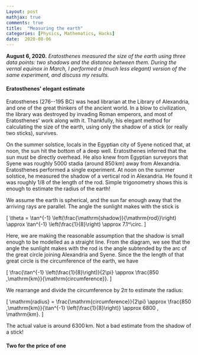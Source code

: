 ```yaml
---
Layout: post
mathjax: true
comments: true
title:  "Measuring the earth"
categories: [Physics, Mathematics, Hacks]
date:  2020-08-06
---
```


**August 6, 2020.** *Eratosthenes measured the size of the earth
  using three data points: two shadows and the distance between
  them. During the vernal equinox in March, I performed a (much less elegant)
  version of the same experiment, and discuss my results.*

#### Eratosthenes' elegant estimate

Eratosthenes (276--195 BC) was head librarian at the Library of
  Alexandria, and one of the great thinkers of the ancient world.
In a blow to civilization, the library was destroyed by invading Roman
  emperors, and most of Eratosthenes' work along with it.  Thankfully, his elegant method
  for calculating the size of the earth, using only the shadow of a
  stick (or really two sticks), survives.

  On the summer solstice, locals in the Egyptian city of
  Syene noticed that, at noon, the sun hit the bottom of a deep well.
  Eratosthenes inferred that the sun must be directly overhead.
He also knew from Egyptian surveyors that Syene was roughly $5000$
  stadia (around $850 \,\mathrm{km}$) away from Alexandria.
  Eratosthenes performed a single experiment.  At noon on the summer
  solstice, he measured the shadow of a vertical rod in Alexandria.
  He found it was roughly $1/8$ of the length of the rod. 
Simple trigonometry shows this is enough to estimate the radius of the earth!

We assume the earth is spherical, and the sun far enough away
  that the arriving rays are parallel.  The angle the sunlight makes
  with the stick is
  
  \[
    \theta = \tan^{-1}
    \left(\frac{\mathrm{shadow}}{\mathrm{rod}}\right) \approx
    \tan^{-1} \left(\frac{1}{8}\right) \approx 7.1^\circ.
	\]
	
  Here, we are making the reasonable assumption that the shadow is
  small enough to be modelled as a straight line. 
  From the diagram, we see that the angle the sunlight makes with the
  rod is the angle subtended by the arc of the great
  circle joining Alexandria and Syene. Since the the length of that
  great circle is the circumference of the earth, we have
  
  \[
    \frac{\tan^{-1} \left(\frac{1}{8}\right)}{2\pi} \approx \frac{850
      \,\mathrm{km}}{\mathrm{circumference}}.
	  \]
	  
  We rearrange and divide the circumference by $2\pi$ to estimate the
  radius:
  
  \[
    \mathrm{radius} = \frac{\mathrm{circumference}}{2\pi} \approx
    \frac{850 \,\mathrm{km}}{\tan^{-1} \left(\frac{1}{8}\right)}
    \approx 6800 \, \mathrm{km}.
	\]
	
  The actual value is around $6300 \, \mathrm{km}$. Not a bad estimate
  from the shadow of a stick!

#### Two for the price of one
